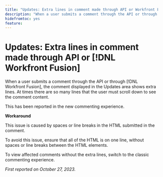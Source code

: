 ```yaml
---
title: "Updates: Extra lines in comment made through API or Workfront Fusion"
description: "When a user submits a comment through the API or through Workfront Fusion, the comment displayed in the Updates area shows extra lines. At times there are so many lines that the user must scroll down to see the comment content."
hidefromtoc: yes
feature: 
---
```


# Updates: Extra lines in comment made through API or [!DNL Workfront Fusion]

When a user submits a comment through the API or through [!DNL Workfront Fusion], the comment displayed in the Updates area shows extra lines. At times there are so many lines that the user must scroll down to see the comment content.

This has been reported in the new commenting experience.

**Workaround**

This issue is caused by spaces or line breaks in the HTML submitted in the comment. 

To avoid this issue, ensure that all of the HTML is on one line, without spaces or line breaks between the HTML elements.

To view affected comments without the extra lines, switch to the classic commenting experience.

_First reported on October 27, 2023._
